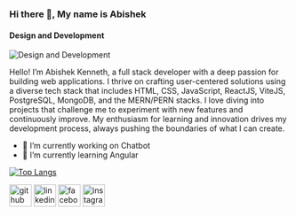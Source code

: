 ### Hi there 👋, My name is Abishek
#### Design and Development
![Design and Development](https://arturssmirnovs.github.io/github-profile-readme-generator/images/banner.png)

Hello! I’m Abishek Kenneth, a full stack developer with a deep passion for building web applications. I thrive on crafting user-centered solutions using a diverse tech stack that includes HTML, CSS, JavaScript, ReactJS, ViteJS, PostgreSQL, MongoDB, and the MERN/PERN stacks. I love diving into projects that challenge me to experiment with new features and continuously improve. My enthusiasm for learning and innovation drives my development process, always pushing the boundaries of what I can create.


- 🔭 I’m currently working on Chatbot 
- 🌱 I’m currently learning Angular 

[![Top Langs](https://github-readme-stats.vercel.app/api/top-langs/?username=abi1035)](https://github.com/anuraghazra/github-readme-stats)

[<img src='https://cdn.jsdelivr.net/npm/simple-icons@3.0.1/icons/github.svg' alt='github' height='40'>](https://github.com/https://github.com/abi1035)  [<img src='https://cdn.jsdelivr.net/npm/simple-icons@3.0.1/icons/linkedin.svg' alt='linkedin' height='40'>](https://www.linkedin.com/in/www.linkedin.com/in/abishek-kenneth/)  [<img src='https://cdn.jsdelivr.net/npm/simple-icons@3.0.1/icons/facebook.svg' alt='facebook' height='40'>](https://www.facebook.com/https://www.facebook.com/abishek.kenneth)  [<img src='https://cdn.jsdelivr.net/npm/simple-icons@3.0.1/icons/instagram.svg' alt='instagram' height='40'>](https://www.instagram.com/https://www.instagram.com/abi_ken_14//)  
